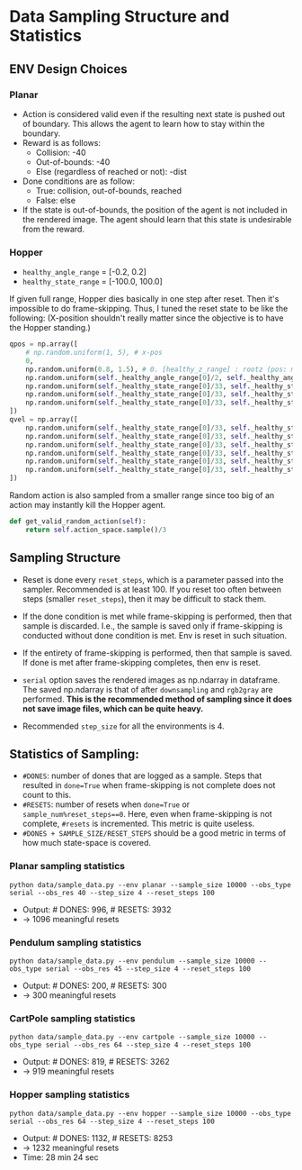 # Data Sampling Structure and Statistics

## ENV Design Choices
### Planar
- Action is considered valid even if the resulting next state is pushed out of boundary. This allows the agent to learn how to stay within the boundary.
- Reward is as follows:
    - Collision: -40
    - Out-of-bounds: -40
    - Else (regardless of reached or not): -dist
- Done conditions are as follow:
    - True: collision, out-of-bounds, reached
    - False: else
- If the state is out-of-bounds, the position of the agent is not included in the rendered image. The agent should learn that this state is undesirable from the reward.

### Hopper
- `healthy_angle_range` = [-0.2, 0.2]
- `healthy_state_range` = [-100.0, 100.0]

If given full range, Hopper dies basically in one step after reset. Then it's impossible to do frame-skipping. Thus, I tuned the reset state to be like the following:
(X-position shouldn't really matter since the objective is to have the Hopper standing.)

```python
qpos = np.array([
    # np.random.uniform(1, 5), # x-pos
    0,
    np.random.uniform(0.8, 1.5), # 0. [healthy_z_range] : rootz (pos: m)
    np.random.uniform(self._healthy_angle_range[0]/2, self._healthy_angle_range[1]/2), # 1. [healthy_angle_range] : rooty (ang: rad)
    np.random.uniform(self._healthy_state_range[0]/33, self._healthy_state_range[1]/33), # 2. [healthy_state_range] : thigh_joint (ang: rad)
    np.random.uniform(self._healthy_state_range[0]/33, self._healthy_state_range[1]/33), # 3. [healthy_state_range] : leg_joint (ang: rad)
    np.random.uniform(self._healthy_state_range[0]/33, self._healthy_state_range[1]/33), # 4. [healthy_state_range] : foot_joint (ang: rad)
])
qvel = np.array([
    np.random.uniform(self._healthy_state_range[0]/33, self._healthy_state_range[1]/33), # 5. [healthy_state_range] : rootxz (vel: m/s)
    np.random.uniform(self._healthy_state_range[0]/33, self._healthy_state_range[1]/33), # 6. [healthy_state_range] : rootz (vel: m/s)
    np.random.uniform(self._healthy_state_range[0]/33, self._healthy_state_range[1]/33), # 7. [healthy_state_range] : rooty (ang vel: rad/s)
    np.random.uniform(self._healthy_state_range[0]/33, self._healthy_state_range[1]/33), # 8. [healthy_state_range] : thigh_joint (ang vel: rad/s)
    np.random.uniform(self._healthy_state_range[0]/33, self._healthy_state_range[1]/33), # 9. [healthy_state_range] : leg_joint (ang vel: rad/s)
    np.random.uniform(self._healthy_state_range[0]/33, self._healthy_state_range[1]/33), #10. [healthy_state_range] :  foot_joint (ang vel: rad/s)
])
```

Random action is also sampled from a smaller range since too big of an action may instantly kill the Hopper agent.
```python
def get_valid_random_action(self):
    return self.action_space.sample()/3
```


## Sampling Structure
- Reset is done every `reset_steps`, which is a parameter passed into the sampler. Recommended is at least 100. If you reset too often between steps (smaller `reset_steps`), then it may be difficult to stack them.
- If the done condition is met while frame-skipping is performed, then that sample is discarded. I.e., the sample is saved only if frame-skipping is conducted without done condition is met. Env is reset in such situation.
- If the entirety of frame-skipping is performed, then that sample is saved. If done is met after frame-skipping completes, then env is reset. 
- `serial` option saves the rendered images as np.ndarray in dataframe. The saved np.ndarray is that of after `downsampling` and `rgb2gray` are performed. **This is the recommended method of sampling since it does not save image files, which can be quite heavy.**

- Recommended `step_size` for all the environments is 4.

## Statistics of Sampling:
- `#DONES`: number of dones that are logged as a sample. Steps that resulted in `done=True` when frame-skipping is not complete does not count to this.
- `#RESETS`: number of resets when `done=True` or `sample_num%reset_steps==0`. Here, even when frame-skipping is not complete, `#resets` is incremented. This metric is quite useless.
- `#DONES + SAMPLE_SIZE/RESET_STEPS` should be a good metric in terms of how much state-space is covered.

### Planar sampling statistics
```console
python data/sample_data.py --env planar --sample_size 10000 --obs_type serial --obs_res 40 --step_size 4 --reset_steps 100
```
- Output: # DONES:  996, # RESETS:  3932
- -> 1096 meaningful resets

### Pendulum sampling statistics
```console
python data/sample_data.py --env pendulum --sample_size 10000 --obs_type serial --obs_res 45 --step_size 4 --reset_steps 100
```
- Output: # DONES:  200, # RESETS:  300
- -> 300 meaningful resets

### CartPole sampling statistics
```console
python data/sample_data.py --env cartpole --sample_size 10000 --obs_type serial --obs_res 64 --step_size 4 --reset_steps 100
```
- Output: # DONES:  819, # RESETS:  3262
- -> 919 meaningful resets

### Hopper sampling statistics
```console
python data/sample_data.py --env hopper --sample_size 10000 --obs_type serial --obs_res 64 --step_size 4 --reset_steps 100
```
- Output: # DONES:  1132, # RESETS:  8253
- -> 1232 meaningful resets
- Time: 28 min 24 sec
